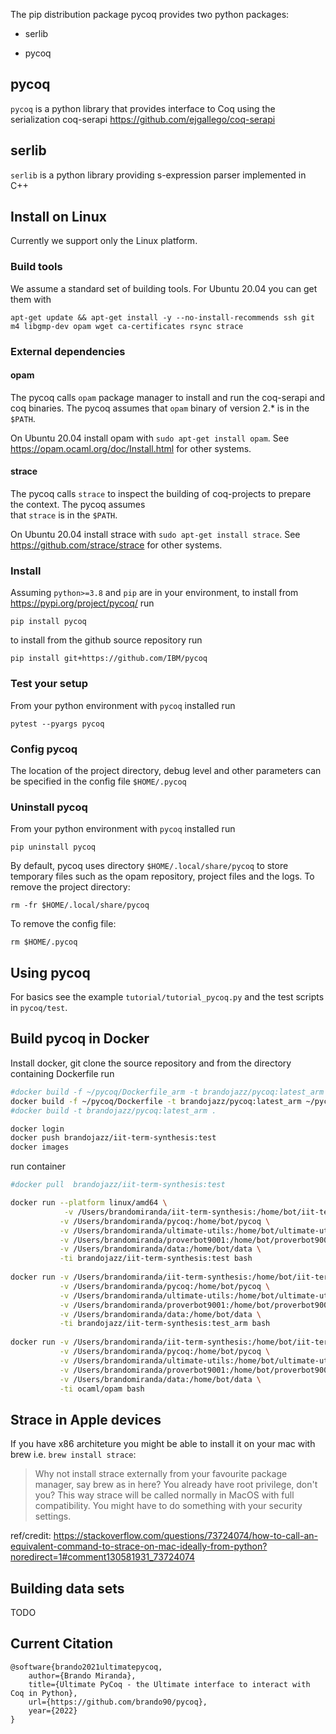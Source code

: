 
The pip distribution package pycoq provides two python packages:

- serlib

- pycoq


## pycoq

`pycoq` is a python library that provides interface to Coq using the serialization coq-serapi  https://github.com/ejgallego/coq-serapi

## serlib

`serlib` is a python library providing s-expression parser implemented in C++


## Install on Linux

Currently we support only the Linux platform. 

### Build tools
We assume a standard set of building tools. For Ubuntu 20.04 you can get them with
```
apt-get update && apt-get install -y --no-install-recommends ssh git m4 libgmp-dev opam wget ca-certificates rsync strace
```

### External dependencies 

#### opam 
The pycoq calls `opam` package manager to install and run the coq-serapi and coq binaries.
The pycoq assumes that `opam` binary of version 2.* is in the `$PATH`.

On Ubuntu 20.04 install opam with `sudo apt-get install opam`.
See https://opam.ocaml.org/doc/Install.html for other systems. 

#### strace
The pycoq calls `strace` to inspect the building of coq-projects to prepare the context. The pycoq assumes  
that `strace` is in the `$PATH`. 

On Ubuntu 20.04 install strace with `sudo apt-get install strace`.
See https://github.com/strace/strace for other systems.


### Install

Assuming `python>=3.8` and `pip` are in your environment, to install from https://pypi.org/project/pycoq/ run
```
pip install pycoq
```

to install from the github source repository run 
```
pip install git+https://github.com/IBM/pycoq
```

### Test your setup
From your python environment with `pycoq` installed run
```
pytest --pyargs pycoq
```

### Config pycoq
The location of the project directory, debug level and other parameters can be specified in the config file `$HOME/.pycoq`

### Uninstall pycoq 
From your python environment with `pycoq` installed run
```
pip uninstall pycoq
```
By default, pycoq uses directory `$HOME/.local/share/pycoq` to store temporary files such as the opam repository, project files and the logs.
To remove the project directory:
```
rm -fr $HOME/.local/share/pycoq
```
To remove the config file:
```
rm $HOME/.pycoq
```

## Using pycoq
For basics see the example `tutorial/tutorial_pycoq.py` and the test scripts in `pycoq/test`.

## Build pycoq in Docker
Install docker, git clone the source repository and from the directory containing Dockerfile run
```bash
#docker build -f ~/pycoq/Dockerfile_arm -t brandojazz/pycoq:latest_arm ~/pycoq/
docker build -f ~/pycoq/Dockerfile -t brandojazz/pycoq:latest_arm ~/pycoq/
#docker build -t brandojazz/pycoq:latest_arm .

docker login
docker push brandojazz/iit-term-synthesis:test
docker images
```

run container
```bash
#docker pull  brandojazz/iit-term-synthesis:test

docker run --platform linux/amd64 \
            -v /Users/brandomiranda/iit-term-synthesis:/home/bot/iit-term-synthesis \
           -v /Users/brandomiranda/pycoq:/home/bot/pycoq \
           -v /Users/brandomiranda/ultimate-utils:/home/bot/ultimate-utils \
           -v /Users/brandomiranda/proverbot9001:/home/bot/proverbot9001 \
           -v /Users/brandomiranda/data:/home/bot/data \
           -ti brandojazz/iit-term-synthesis:test bash
           
docker run -v /Users/brandomiranda/iit-term-synthesis:/home/bot/iit-term-synthesis \
           -v /Users/brandomiranda/pycoq:/home/bot/pycoq \
           -v /Users/brandomiranda/ultimate-utils:/home/bot/ultimate-utils \
           -v /Users/brandomiranda/proverbot9001:/home/bot/proverbot9001 \
           -v /Users/brandomiranda/data:/home/bot/data \
           -ti brandojazz/iit-term-synthesis:test_arm bash
           
docker run -v /Users/brandomiranda/iit-term-synthesis:/home/bot/iit-term-synthesis \
           -v /Users/brandomiranda/pycoq:/home/bot/pycoq \
           -v /Users/brandomiranda/ultimate-utils:/home/bot/ultimate-utils \
           -v /Users/brandomiranda/proverbot9001:/home/bot/proverbot9001 \
           -v /Users/brandomiranda/data:/home/bot/data \
           -ti ocaml/opam bash
```

## Strace in Apple devices

If you have x86 architeture you might be able to install it on your mac with brew i.e. `brew install strace`:

> Why not install strace externally from your favourite package manager, say brew as in here? You already have root privilege, don't you? This way strace will be called normally in MacOS with full compatibility. 
You might have to do something with your security settings.

ref/credit: https://stackoverflow.com/questions/73724074/how-to-call-an-equivalent-command-to-strace-on-mac-ideally-from-python?noredirect=1#comment130581931_73724074

## Building data sets

TODO

## Current Citation

```
@software{brando2021ultimatepycoq,
    author={Brando Miranda},
    title={Ultimate PyCoq - the Ultimate interface to interact with Coq in Python},
    url={https://github.com/brando90/pycoq},
    year={2022}
}
```
